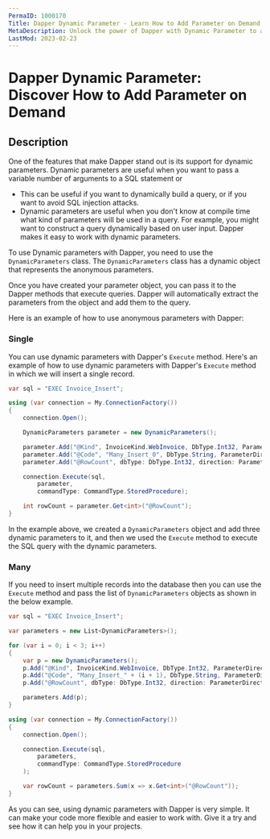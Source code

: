 ```yaml
---
PermaID: 1000170
Title: Dapper Dynamic Parameter - Learn How to Add Parameter on Demand
MetaDescription: Unlock the power of Dapper with Dynamic Parameter to add value on demand. Learn how to pass any amount of parameters at runtime.
LastMod: 2023-02-23
---
```


# Dapper Dynamic Parameter: Discover How to Add Parameter on Demand

## Description

One of the features that make Dapper stand out is its support for dynamic parameters. Dynamic parameters are useful when you want to pass a variable number of arguments to a SQL statement or

 - This can be useful if you want to dynamically build a query, or if you want to avoid SQL injection attacks.
 - Dynamic parameters are useful when you don't know at compile time what kind of parameters will be used in a query. For example, you might want to construct a query dynamically based on user input. Dapper makes it easy to work with dynamic parameters.


To use Dynamic parameters with Dapper, you need to use the `DynamicParameters` class. The `DynamicParameters` class has a dynamic object that represents the anonymous parameters. 

Once you have created your parameter object, you can pass it to the Dapper methods that execute queries. Dapper will automatically extract the parameters from the object and add them to the query.

Here is an example of how to use anonymous parameters with Dapper: 

### Single

You can use dynamic parameters with Dapper's `Execute` method. Here's an example of how to use dynamic parameters with Dapper's `Execute` method in which we will insert a single record. 

```csharp
var sql = "EXEC Invoice_Insert";

using (var connection = My.ConnectionFactory())
{
	connection.Open();

	DynamicParameters parameter = new DynamicParameters();

	parameter.Add("@Kind", InvoiceKind.WebInvoice, DbType.Int32, ParameterDirection.Input);
	parameter.Add("@Code", "Many_Insert_0", DbType.String, ParameterDirection.Input);
	parameter.Add("@RowCount", dbType: DbType.Int32, direction: ParameterDirection.ReturnValue);

	connection.Execute(sql,
		parameter,
		commandType: CommandType.StoredProcedure);

	int rowCount = parameter.Get<int>("@RowCount");
}
```

In the example above, we created a `DynamicParameters` object and add three dynamic parameters to it, and then we used the `Execute` method to execute the SQL query with the dynamic parameters. 

### Many

If you need to insert multiple records into the database then you can use the `Execute` method and pass the list of `DynamicParameters` objects as shown in the below example. 

```csharp
var sql = "EXEC Invoice_Insert";

var parameters = new List<DynamicParameters>();

for (var i = 0; i < 3; i++)
{
	var p = new DynamicParameters();
	p.Add("@Kind", InvoiceKind.WebInvoice, DbType.Int32, ParameterDirection.Input);
	p.Add("@Code", "Many_Insert_" + (i + 1), DbType.String, ParameterDirection.Input);
	p.Add("@RowCount", dbType: DbType.Int32, direction: ParameterDirection.ReturnValue);

	parameters.Add(p);
}

using (var connection = My.ConnectionFactory())
{
	connection.Open();

	connection.Execute(sql,
		parameters,
		commandType: CommandType.StoredProcedure
	);

	var rowCount = parameters.Sum(x => x.Get<int>("@RowCount"));
}
```

As you can see, using dynamic parameters with Dapper is very simple. It can make your code more flexible and easier to work with. Give it a try and see how it can help you in your projects.
